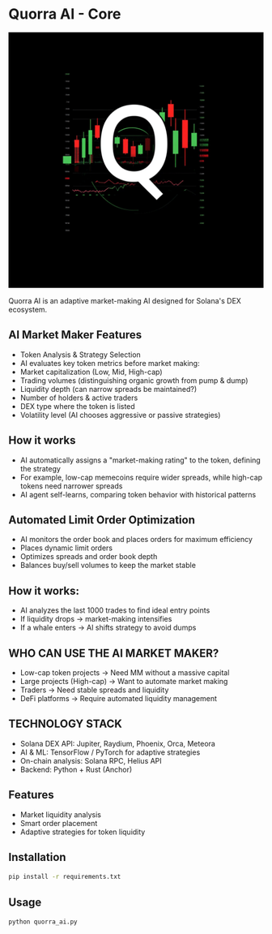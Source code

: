 # Quorra AI - Core
![Quorra AI](https://github.com/QuorraAI/Quorra-ai-core/blob/main/images/quorra.png?raw=true)

Quorra AI is an adaptive market-making AI designed for Solana's DEX ecosystem.

## AI Market Maker Features
- Token Analysis & Strategy Selection
- AI evaluates key token metrics before market making:
- Market capitalization (Low, Mid, High-cap)
- Trading volumes (distinguishing organic growth from pump & dump)
- Liquidity depth (can narrow spreads be maintained?)
- Number of holders & active traders
- DEX type where the token is listed
- Volatility level (AI chooses aggressive or passive strategies)

## How it works
- AI automatically assigns a "market-making rating" to the token, defining the strategy
- For example, low-cap memecoins require wider spreads, while high-cap tokens need narrower spreads
- AI agent self-learns, comparing token behavior with historical patterns

## Automated Limit Order Optimization
- AI monitors the order book and places orders for maximum efficiency
- Places dynamic limit orders
- Optimizes spreads and order book depth
- Balances buy/sell volumes to keep the market stable

## How it works:
- AI analyzes the last 1000 trades to find ideal entry points
- If liquidity drops → market-making intensifies
- If a whale enters → AI shifts strategy to avoid dumps

## WHO CAN USE THE AI MARKET MAKER?
- Low-cap token projects → Need MM without a massive capital
- Large projects (High-cap) → Want to automate market making
- Traders → Need stable spreads and liquidity
- DeFi platforms → Require automated liquidity management

## TECHNOLOGY STACK
- Solana DEX API: Jupiter, Raydium, Phoenix, Orca, Meteora
- AI & ML: TensorFlow / PyTorch for adaptive strategies
- On-chain analysis: Solana RPC, Helius API
- Backend: Python + Rust (Anchor)

## Features
- Market liquidity analysis
- Smart order placement
- Adaptive strategies for token liquidity

## Installation
```bash
pip install -r requirements.txt
```

## Usage
```bash
python quorra_ai.py
```
